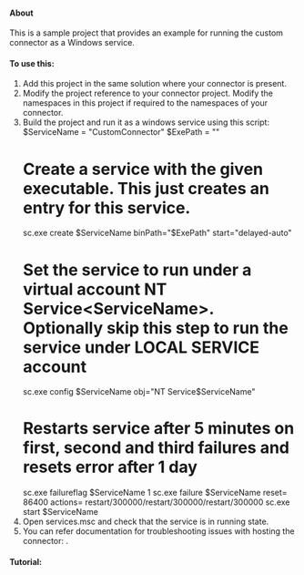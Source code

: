 ﻿#### About
This is a sample project that provides an example for running the custom connector as a Windows service.

#### To use this:

   1. Add this project in the same solution where your connector is present.
   2. Modify the project reference to your connector project. Modify the namespaces in this project if required to the namespaces of your connector.
   3. Build the project and run it as a windows service using this script:
        $ServiceName = "CustomConnector"
        $ExePath = "<Full path of CustomConnectorWorkerService.exe from above build>"
        # Create a service with the given executable. This just creates an entry for this service.
        sc.exe create $ServiceName binPath="$ExePath" start="delayed-auto"
        # Set the service to run under a virtual account NT Service\<ServiceName>. Optionally skip this step to run the service under LOCAL SERVICE account
        sc.exe config $ServiceName obj="NT Service\$ServiceName"
        # Restarts service after 5 minutes on first, second and third failures and resets error after 1 day
        sc.exe failureflag $ServiceName 1
        sc.exe failure $ServiceName reset= 86400 actions= restart/300000/restart/300000/restart/300000
        sc.exe start $ServiceName
   4. Open services.msc and check that the service is in running state.
   5. You can refer documentation for troubleshooting issues with hosting the connector: <TBD>.

#### Tutorial: 
<Add link>